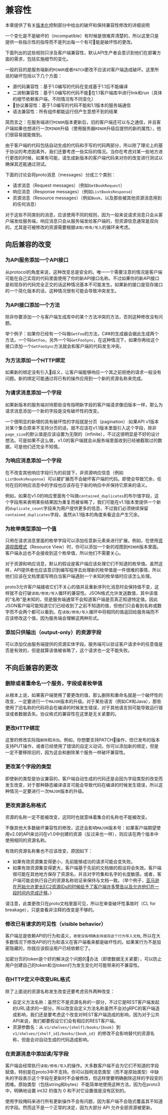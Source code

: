 # 兼容性
本章提供了有关[版本化](https://git.garena.com/shopee/space/api-design-guide/blob/36c7960d6005269ea8d6de1ce0d1db632a589ac2/Versioning.md)控制部分中给出的破坏和保持兼容性修改的详细说明

一个变化是不是破坏的（incompatible）有时候是很难弄清楚的，所以这里只是提供一些指示性的指导而不是列出每一个有可能是破坏性的更改。

下面列出的这些规则只涉及客户端兼容性，默认API生产者会意识到他们在部署方面的需求，包括实施细节的变化。

一般的目的是服务端新的`MINOR`或者`PATCH`更改不应该对客户端造成破坏。这里所说的破坏包括以下几个方面：

* 源代码兼容性：基于1.0编写的代码在变成基于1.1后不能编译
* 二进制兼容性：基于1.0编写的代码不能在1.1客户端库中进行link和run（具体的细节依赖客户端，不同情况有不同变化）
* 协议兼容性：基于1.0编写的代码不能和1.1版本的服务端通信
* 语法兼容性：所有组件都能运行但产生意想不到的结果

简而言之：在服务端进行`MINOR`版本更新后，旧的客户端还可以与之通信，并且客户端如果也想进行一次`MINOR`升级（使用服务器`MINOR`升级后提供的新的属性），他们很容易就能做到。

由于客户端的代码包括自动生成的代码和手写的代码两部分，所以除了理论上的基于协议的考虑因素外，我们还要考虑一些实际的情况。当你在考虑对某一些地方进行更改的时候，如果有可能，请生成新版本的客户端代码来对你的改变进行测试以确保其还能通过测试。


下面的讨论会将proto消息（messages）分成三个类别：
* 请求消息（Request messages）（例如`GetBookRequest`）
* 响应消息（Response messages）（例如`ListBooksResponse`）
* 资源消息（Resource messages）（例如`Book`，以及那些被其他资源消息用到的任何消息）

对于这些不同类别的消息，应该使用不同的规则，因为一般来说请求消息只会从客户端发给服务端，响应消息只会从服务端发给客户端的，但资源信息通常是双向的。尤其是可被修改的资源需要根据`读取/修改/写入`的循环来考虑。

## 向后兼容的改变
### 为API服务添加一个API接口
从protocol的角度来说，这种改变总是安全的。唯一一个需要注意的情况是客户端可能在自己实现的代码里面使用了你的新API接口名称。不过如果你的新API接口是和现存的代码完全正交的话这种情况基本不可能发生。如果新的接口是现存接口的一个简化版本的话，这种情况很有可能会导致冲突发生。

### 为API接口添加一个方法
除非你要添加一个与客户端生成库中的某个方法冲突的方法，否则这种修改没有问题。

举个例子：如果你已经有一个叫做`GetFoo`的方法，C##的生成器会据此生成两个方法，一个叫`GetFoo`，另外一个叫`GetFooSync`，在这种情况下，如果你再给这个接口添加一个`GetFooSync`方法就会和客户端的代码发生冲突。

### 为方法添加一个HTTP绑定
如果新的绑定没有引入歧义，让客户端能够响应一个其之前拒绝的请求一般没有问题。新的绑定可能通过将已有的操作应用到一个新的资源名称来完成。

### 为请求消息添加一个字段
如果新版本的服务端对待那些没有指明新字段的客户端请求像旧版本一样，那么为请求消息添加一个新的字段是没有破坏性的改变。

一个很明显的新增的具有破坏性的字段就是分页（pagination）:如果API v1版本对某个集合原来不支持分页的话，就不应该在v1.1版本里面引入这个字段，除非`page_size`的默认值是应该设置为无限的（infinite），不过这很明显是不好的设计想法。可是如果不这么做，v1.0的客户端就会从服务端里面收到已经被截取过的数据，可是他们还完全不知情。

### 为响应消息添加一个字段
在不改变其他响应字段行为的前提下，非资源响应信息（例如 `ListBooksResponse`）可以被扩展而不会破坏客户端的代码。即使会导致冗余，任何在旧的响应消息中的字段也应该存在于新的响应中并保持它原来的语义。

例如，如果在v1.0的响应里面有个叫做`contained_duplicates`的布尔值字段，这个字段用来表明某些结果因为重复而被省略了，我们可能在v1.1版本里提供一个新的`duplicate_count`字段来为用户提供更多的信息，不过我们必须继续保留`contained_duplicates`字段，虽然从1.1版本的角度来看这会产生冗余。

### 为枚举类型添加一个值
只用在请求消息里面的枚举字段可以添加任意新元素来进行扩展。例如，在使用[资源视图模式](https://cloud.google.com/apis/design/design_patterns#resource_view)（Resource View）时，你可以添加一个新的视图到`MINOR`版本里面。客户端永远也不会接收到这个枚举值，所以他们不需要关心。

对于资源和响应消息，默认的假设是客户端应该处理它们不知道的枚举值。虽然这样，API提供者也应该意识到编写程序去处理新的枚举值是一件很难的事情，所以他们应该在文档里面写明白当客户端遇到一个未知的枚举值时应该怎么处理。

proto3允许客户端接收它们不关心的值并且重新序列化消息时会保持值不变，这样就不会打破`读取/修改/写入`循环的兼容性。JSON格式允许发送数值，其中该值的“名称”是未知的，但是服务端通常不会知道客户端是否真正知道特定值。因此JSON客户端可能知道它们已经收到了之前不知道的值，但他们只会看到名称或数字而不会两个都可以看到。在`读取/修改/写入`循环中将相同的值返回给服务端而不应该修改这个值，因为服务端会理解这两种形式。

### 添加只供输出（output-only）的资源字段 
可以添加仅由服务端提供的资源实体字段。服务端可以验证客户请求中的任意值是否是有效的，但是就算该值被省略了，这个请求也一定不能失败。

## 不向后兼容的更改
### 删除或者重命名一个服务，字段或者枚举值

从根本上说，如果客户端使用了要更改的值，那么删除和重命名就是一个破坏性的改变，一定要进行一个`MAJOR`版本的升级。对于某些语言（例如C#和Java），那些使用了旧名称的代码将会在编译的时候发生错误，对于其他语言则可能导致运行错误或者数据丢失。协议格式的兼容性在这里是无关紧要的。

### 更改HTTP绑定

这里的修改实际指`删除`和`添加`。例如，你想要支持PATCH操作，但已发布的版本支持PUT操作，或者已经使用了错误的自定义动词，你可以添加新的绑定，但是一定不要移除旧的，因为这会和删除某个服务一样破坏兼容性。

### 更改某个字段的类型
即使新的类型是协议兼容的，客户端自动生成的代码还是会因为字段类型的改变而发生改变，对于那种静态编译语言可能会导致代码在编译的时候发生错误，所以这种情况一定要进行一次`MAJOR`版本的升级。

### 更改资源名称格式
资源的名称一定不能被改变，这同时也就意味着集合的名称也不能被改变。

不像其他大多数破坏兼容性的修改，这还会影响`MAJOR`版本号：如果客户端期望使用v2.0的API来访问在v1.0中创建的资源（反过来也一样），则应该在两个版本中使用相同的资源名称。

有效的资源名称集也不应该改变，原因如下：

* 如果有效资源集变得更小，先前能够成功的请求可能会变失败。
* 如果有效资源集变得更大，客户端基于先前的文档做的假设将会失效。客户端很可能在其他地方保存了资源名，并且对字符集和名字的长度敏感。或者，客户端可能会执行自己的资源名称验证来保持与文档一致。（举个例子，[亚马逊在开始允许更长EC2资源IDs的时候给予了客户端许多警告以及允许他们在一段时间内完成迁移](https://aws.amazon.com/blogs/aws/theyre-here-longer-ec2-resource-ids-now-available/)。）

请注意，此类更改只在proto文档里面可见，所以在审查破坏性事故时（CL for breakage），只是查看非注释的改变是不够的。

### 修改已有请求的可见性（visible behavior）
客户端总是依赖API的行为和语义，`即使没有明确支持或将这个行为写入文档`, 所以在大多数情况下修改API的行为和语义在客户端看来都是破坏性的。如果某行为不是加密隐藏的，你就应该假设用户已经依赖它了。

加密分页的token是个好的解决这个问题的办法（即使数据无关紧要），可以防止用户创建自己的token和当token行为发生变化时可能带来的不兼容性。

### 在HTTP定义中改变URL格式
除了上面说的资源名称发生改变还要考虑另外两种改变：

* 自定义方法名称：虽然它不是资源名称的一部分，不过它是REST客户端发起的URL请求的一部分。所以改变自定义方法名称虽然不会对gRPC的客户端造成影响，我们还是要考虑这个改变对REST客户端造成的影响，因为对于公共API来说，我们都要假设它们会有相应的REST客户端。
* 资源参数名：从 `v1/shelves/{shelf}/books/{book} `到 `v1/shelves/{shelf_id}/books/{book_id} `的修改不会影响替代的资源名称，但是会对自动生成的代码造成影响。

### 在资源消息中添加读/写字段

客户端会经常执行`读取/修改/写入`的操作。大多数客户端不会为它们不知道的字段赋值，特别是在proto3中不支持。你可以指明消息类型（而不是原始类型）中缺失的字段表示这个字段在更新时不会被修改，但这样使要明确删除这样的字段变的困难。原始类型（包括string和bytes）不能简单地使用这种方法，因为在proto3中，明确地设置 int32 的值为 0 和不对它设置值是没有区别的。

使用字段掩码来进行所有更新操作不会有问题，因为客户端不会隐式覆盖其不知道的字段。然而这不是一个正常的决定，因为大部分 API 允许全部资源被更新。
